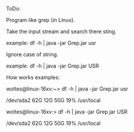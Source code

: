 ToDo:

Program like grep (in Linux).

Take the input stream and search there sting.

example: df -h | java -jar Grep.jar usr

Ignore case of string.

example: df -h | java -jar Grep.jar USR


How works examples:

woltes@linux-16xv:~> df -h | java -jar Grep.jar usr

/dev/sda2           62G          12G   50G           19% /usr/local


woltes@linux-16xv:> df -h | java -jar Grep.jar USR

/dev/sda2           62G          12G   50G           19% /usr/local

